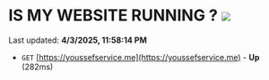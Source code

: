 # IS MY WEBSITE RUNNING ? [![](https://img.shields.io/static/v1?label=Sponsor&message=%E2%9D%A4&logo=GitHub&color=%23fe8e86)](https://github.com/sponsors/Youssef-Lehmam)

Last updated: **4/3/2025, 11:58:14 PM**

- `GET` [https://youssefservice.me](https://youssefservice.me) - **Up** (282ms)
